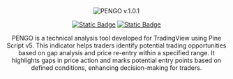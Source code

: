 <div align="center">
  <img src="./assets/imgs/billboard.jpg" alt="PENGO v.1.0.1">   
  
  [![Static Badge](https://img.shields.io/badge/FIGMA-Design%20System%20v.3.0.1-f542d7?style=flat&link=https%3A%2F%2Fgithub.com%2Felwoodberry3%2Fideparture)](https://www.figma.com/community/file/1424120225806693615)
  [![Static Badge](https://img.shields.io/badge/Documentation-%20v.1.0.1-blue)](https://66f9e447571993c3ce51b2db-pcbhvqohpr.chromatic.com)

  <p>PENGO is a technical analysis tool developed for TradingView using Pine Script v5. This indicator helps traders identify potential trading opportunities based on gap analysis and price re-entry within a specified range. It highlights gaps in price action and marks potential entry points based on defined conditions, enhancing decision-making for traders.</p>
</div>